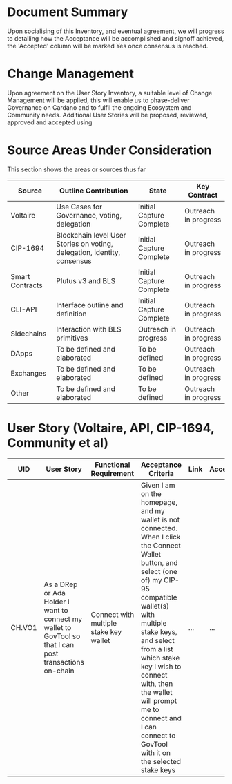 # Document Summary

Upon socialising of this Inventory, and eventual agreement, we will
progress to detailing how the Acceptance will be accomplished and
signoff achieved, the 'Accepted' column will be marked Yes once
consensus is reached.

# Change Management

Upon agreement on the User Story Inventory, a suitable level of Change
Management will be applied, this will enable us to phase-deliver
Governance on Cardano and to fulfil the ongoing Ecosystem and Community
needs. Additional User Stories will be proposed, reviewed, approved and
accepted using

# Source Areas Under Consideration

This section shows the areas or sources thus far

| Source          | Outline Contribution                                   | State                    | Key Contract         |
|-----------------|--------------------------------------------------------|--------------------------|----------------------|
| Voltaire        | Use Cases for Governance, voting, delegation           | Initial Capture Complete | Outreach in progress |
| CIP-1694        | Blockchain level User Stories on voting, delegation, identity, consensus | Initial Capture Complete | Outreach in progress |
| Smart Contracts | Plutus v3 and BLS                                      | Initial Capture Complete | Outreach in progress |
| CLI-API         | Interface outline and definition                       | Initial Capture Complete | Outreach in progress |
| Sidechains      | Interaction with BLS primitives                        | Outreach in progress     | Outreach in progress |
| DApps           | To be defined and elaborated                           | To be defined            | Outreach in progress |
| Exchanges       | To be defined and elaborated                           | To be defined            | Outreach in progress |
| Other           | To be defined and elaborated                           | To be defined            | Outreach in progress |

# User Story (Voltaire, API, CIP-1694, Community et al)





| UID    | User Story                                                                                        | Functional Requirement                                    | Acceptance Criteria                                       | Link | Accepted | Source  | Enabler(Y,N) |
|--------|--------------------------------------------------------------------------------------------------|-----------------------------------------------------------|-----------------------------------------------------------|------|----------|---------|--------------|
| CH.VO1 | As a DRep or Ada Holder I want to connect my wallet to GovTool so that I can post transactions on-chain | Connect with multiple stake key wallet | Given I am on the homepage, and my wallet is not connected. When I click the Connect Wallet button, and select (one of) my CIP-95 compatible wallet(s) with multiple stake keys, and select from a list which stake key I wish to connect with, then the wallet will prompt me to connect and I can connect to GovTool with it on the selected stake keys| ...  | ...      | Voltaire | N |

